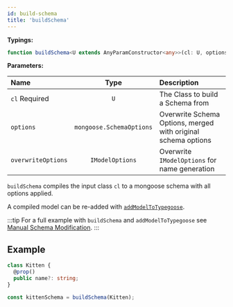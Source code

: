```yaml
---
id: build-schema
title: 'buildSchema'
---
```


**Typings:**

```ts
function buildSchema<U extends AnyParamConstructor<any>>(cl: U, options?: mongoose.SchemaOptions, overwriteOptions?: IModelOptions): mongoose.Schema<DocumentType<InstanceType<U>>>
```

**Parameters:**

| Name                                                      |           Type           | Description                                                   |
| :-------------------------------------------------------- | :----------------------: | :------------------------------------------------------------ |
| `cl` <span class="badge badge--secondary">Required</span> |           `U`            | The Class to build a Schema from                              |
| `options`                                                 | `mongoose.SchemaOptions` | Overwrite Schema Options, merged with original schema options |
| `overwriteOptions`                                        |     `IModelOptions`      | Overwrite `IModelOptions` for name generation                 |

`buildSchema` compiles the input class `cl` to a mongoose schema with all options applied.

A compiled model can be re-added with [`addModelToTypegoose`](./addModelToTypegoose.md).

:::tip
For a full example with `buildSchema` and `addModelToTypegoose` see [Manual Schema Modification](../../guides/advanced/manual-schema-modification.md).
:::

## Example

```ts
class Kitten {
  @prop()
  public name?: string;
}

const kittenSchema = buildSchema(Kitten);
```
